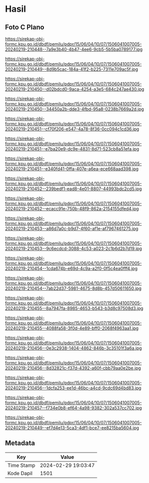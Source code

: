 # Hasil

## Foto C Plano

https://sirekap-obj-formc.kpu.go.id/dbdf/pemilu/pdpr/15/06/04/10/07/1506041007005-20240219-210448--7a9e3b40-4b47-4ee6-9cb5-5b5ba0789177.jpg

https://sirekap-obj-formc.kpu.go.id/dbdf/pemilu/pdpr/15/06/04/10/07/1506041007005-20240219-210449--8d9b5cac-184a-41f2-b225-7311e709ac5f.jpg

https://sirekap-obj-formc.kpu.go.id/dbdf/pemilu/pdpr/15/06/04/10/07/1506041007005-20240219-210450--d02bdcd0-9aca-4254-a3e5-684c247ae430.jpg

https://sirekap-obj-formc.kpu.go.id/dbdf/pemilu/pdpr/15/06/04/10/07/1506041007005-20240219-210450--34450a2b-dde3-4fbd-95a8-0238b7669a2d.jpg

https://sirekap-obj-formc.kpu.go.id/dbdf/pemilu/pdpr/15/06/04/10/07/1506041007005-20240219-210451--cf70f206-e547-4a78-8f36-0cc094c1cd36.jpg

https://sirekap-obj-formc.kpu.go.id/dbdf/pemilu/pdpr/15/06/04/10/07/1506041007005-20240219-210451--e7ba20e9-dc9e-4831-8d71-523cb8a51efa.jpg

https://sirekap-obj-formc.kpu.go.id/dbdf/pemilu/pdpr/15/06/04/10/07/1506041007005-20240219-210451--e340fd41-0ffa-407e-a6ea-ece668aad398.jpg

https://sirekap-obj-formc.kpu.go.id/dbdf/pemilu/pdpr/15/06/04/10/07/1506041007005-20240219-210452--239bedf1-ead8-4e01-8807-44993bdc2cd5.jpg

https://sirekap-obj-formc.kpu.go.id/dbdf/pemilu/pdpr/15/06/04/10/07/1506041007005-20240219-210452--ecacc91e-750b-48f9-862a-2154155dfed4.jpg

https://sirekap-obj-formc.kpu.go.id/dbdf/pemilu/pdpr/15/06/04/10/07/1506041007005-20240219-210453--a86d7a0c-b9d7-4f60-af1e-af7967461275.jpg

https://sirekap-obj-formc.kpu.go.id/dbdf/pemilu/pdpr/15/06/04/10/07/1506041007005-20240219-210453--9c6ecdcd-3088-4c53-a023-2c1b6d2b7d19.jpg

https://sirekap-obj-formc.kpu.go.id/dbdf/pemilu/pdpr/15/06/04/10/07/1506041007005-20240219-210454--1cda674b-e69d-4c9a-a2f0-0f5c4ea0fff4.jpg

https://sirekap-obj-formc.kpu.go.id/dbdf/pemilu/pdpr/15/06/04/10/07/1506041007005-20240219-210454--7ab22d37-5981-4675-8d8b-457d50611650.jpg

https://sirekap-obj-formc.kpu.go.id/dbdf/pemilu/pdpr/15/06/04/10/07/1506041007005-20240219-210455--8a7947fa-8985-4653-b543-b3d8c97508d3.jpg

https://sirekap-obj-formc.kpu.go.id/dbdf/pemilu/pdpr/15/06/04/10/07/1506041007005-20240219-210455--4088fa58-3f0d-4e89-bff0-2068f4963aa1.jpg

https://sirekap-obj-formc.kpu.go.id/dbdf/pemilu/pdpr/15/06/04/10/07/1506041007005-20240219-210456--0e3c2938-1404-4862-846b-3c35101f3a6a.jpg

https://sirekap-obj-formc.kpu.go.id/dbdf/pemilu/pdpr/15/06/04/10/07/1506041007005-20240219-210456--8d32821c-f37d-4392-a60f-cbb79aa0e2be.jpg

https://sirekap-obj-formc.kpu.go.id/dbdf/pemilu/pdpr/15/06/04/10/07/1506041007005-20240219-210456--1dcfa253-ee1d-46bc-a4cd-9cdc69d4bd83.jpg

https://sirekap-obj-formc.kpu.go.id/dbdf/pemilu/pdpr/15/06/04/10/07/1506041007005-20240219-210457--f734e0b8-ef64-4a98-9382-302a537cc702.jpg

https://sirekap-obj-formc.kpu.go.id/dbdf/pemilu/pdpr/15/06/04/10/07/1506041007005-20240219-210449--ef7d4e13-5ca3-4df1-bce7-ee8215ba5604.jpg


## Metadata

| Key        | Value               |
| ---------- | ------------------- |
| Time Stamp | 2024-02-29 19:03:47 |
| Kode Dapil | 1501                |




